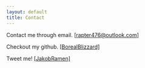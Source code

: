 ```yaml
---
layout: default
title: Contact
---
```


Contact me through email. [[rapter476@outlook.com]](mailto:rapter476@outlook.com)

Checkout my github. [[BorealBlizzard]](https://github.com/BorealBlizzard)

Tweet me! [[JakobRamen]](https://twitter.com/JakobRamen)